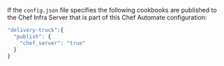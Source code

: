 If the `config.json` file specifies the following cookbooks are
published to the Chef Infra Server that is part of this Chef Automate
configuration:

``` javascript
"delivery-truck":{
  "publish": {
    "chef_server": "true"
  }
}
```